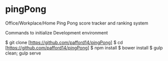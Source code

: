 # pingPong
Office/Workplace/Home Ping Pong score tracker and ranking system


Commands to initialize Development environment

$ git clone [https://github.com/pafford14/pingPong]
$ cd [https://github.com/pafford14/pingPong]
$ npm install
$ bower install
$ gulp clean; gulp serve
